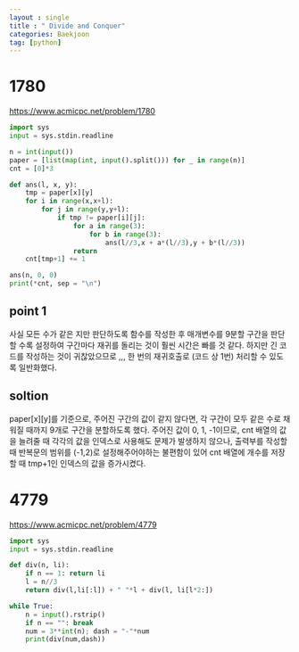 ```yaml
---
layout : single
title : " Divide and Conquer"
categories: Baekjoon
tag: [python]
---
```

# 1780

<a href = "https://www.acmicpc.net/problem/1780">https://www.acmicpc.net/problem/1780</a>

```python
import sys
input = sys.stdin.readline

n = int(input())
paper = [list(map(int, input().split())) for _ in range(n)]
cnt = [0]*3

def ans(l, x, y):
    tmp = paper[x][y]
    for i in range(x,x+l):
        for j in range(y,y+l):
            if tmp != paper[i][j]:
                for a in range(3):
                    for b in range(3):
                        ans(l//3,x + a*(l//3),y + b*(l//3))
                return
    cnt[tmp+1] += 1

ans(n, 0, 0)
print(*cnt, sep = "\n")
```

## point 1

사실 모든 수가 같은 지만 판단하도록 함수를 작성한 후 매개변수를 9분할 구간을 판단할 수록 설정하여 구간마다 재귀를 돌리는 것이 훨씬 시간은 빠를 것 같다. 하지만 긴 코드를 작성하는 것이 귀찮았으므로 ,,, 한 번의 재귀호출로 (코드 상 1번) 처리할 수 있도록 일반화했다.

## soltion

paper[x][y]를 기준으로, 주어진 구간의 값이 같지 않다면, 각 구간이 모두 같은 수로 채워질 때까지 9개로 구간을 분할하도록 했다. 주어진 값이 0, 1, -1이므로, cnt 배열의 값을 늘려줄 때 각각의 값을 인덱스로 사용해도 문제가 발생하지 않으나, 출력부를 작성할 때 반복문의 범위를 (-1,2)로 설정해주어야하는 불편함이 있어 cnt 배열에 개수를 저장할 때 tmp+1인 인덱스의 값을 증가시켰다.

# 4779

<a href = "https://www.acmicpc.net/problem/4779">https://www.acmicpc.net/problem/4779</a>

```python
import sys
input = sys.stdin.readline

def div(n, li):
    if n == 1: return li
    l = n//3
    return div(l,li[:l]) + " "*l + div(l, li[l*2:])

while True:
    n = input().rstrip()
    if n == "": break
    num = 3**int(n); dash = "-"*num
    print(div(num,dash))
```